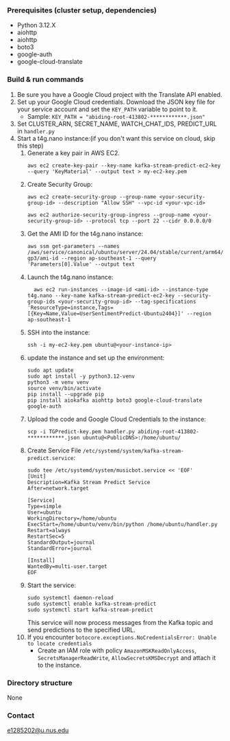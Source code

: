 ### Prerequisites (cluster setup, dependencies)

- Python 3.12.X
- aiohttp
- aiohttp
- boto3
- google-auth
- google-cloud-translate

### Build & run commands

1. Be sure you have a Google Cloud project with the Translate API enabled.
2. Set up your Google Cloud credentials. Download the JSON key file for your service account and set the `KEY_PATH`
   variable to point to it.
    - Sample: `KEY_PATH = "abiding-root-413802-************.json"`
3. Set CLUSTER_ARN, SECRET_NAME, WATCH_CHAT_IDS, PREDICT_URL in `handler.py`
4. Start a t4g.nano instance:(if you don't want this service on cloud, skip this step)
    1. Generate a key pair in AWS EC2.
       ```
       aws ec2 create-key-pair --key-name kafka-stream-predict-ec2-key --query 'KeyMaterial' --output text > my-ec2-key.pem
       ```
    2. Create Security Group:
       ```
       aws ec2 create-security-group --group-name <your-security-group-id> --description "Allow SSH" --vpc-id <your-vpc-id>
       ```
       ```
       aws ec2 authorize-security-group-ingress --group-name <your-security-group-id> --protocol tcp --port 22 --cidr 0.0.0.0/0
       ```
    3. Get the AMI ID for the t4g.nano instance:
       ```
       aws ssm get-parameters --names /aws/service/canonical/ubuntu/server/24.04/stable/current/arm64/hvm/ebs-gp3/ami-id --region ap-southeast-1 --query 'Parameters[0].Value' --output text
       ```
    4. Launch the t4g.nano instance:
       ```
         aws ec2 run-instances --image-id <ami-id> --instance-type t4g.nano --key-name kafka-stream-predict-ec2-key --security-group-ids <your-security-group-id> --tag-specifications 'ResourceType=instance,Tags=[{Key=Name,Value=UserSentimentPredict-Ubuntu2404}]' --region ap-southeast-1
       ```
    5. SSH into the instance:
       ```
       ssh -i my-ec2-key.pem ubuntu@<your-instance-ip>
       ```
    6. update the instance and set up the environment:
       ```
       sudo apt update
       sudo apt install -y python3.12-venv
       python3 -m venv venv
       source venv/bin/activate
       pip install --upgrade pip
       pip install aiokafka aiohttp boto3 google-cloud-translate google-auth
       ```
    7. Upload the code and Google Cloud Credentials to the instance:
       ```
       scp -i TGPredict-key.pem handler.py abiding-root-413802-************.json ubuntu@<PublicDNS>:/home/ubuntu/
       ```
    8. Create Service File `/etc/systemd/system/kafka-stream-predict.service`:
       ```
       sudo tee /etc/systemd/system/musicbot.service << 'EOF'
       [Unit]
       Description=Kafka Stream Predict Service
       After=network.target

       [Service]
       Type=simple
       User=ubuntu
       WorkingDirectory=/home/ubuntu
       ExecStart=/home/ubuntu/venv/bin/python /home/ubuntu/handler.py
       Restart=always
       RestartSec=5
       StandardOutput=journal
       StandardError=journal

       [Install]
       WantedBy=multi-user.target
       EOF
       ```
    9. Start the service:
       ```
       sudo systemctl daemon-reload
       sudo systemctl enable kafka-stream-predict
       sudo systemctl start kafka-stream-predict
       ```
       This service will now process messages from the Kafka topic and send predictions to the specified URL.
    10. If you encounter `botocore.exceptions.NoCredentialsError: Unable to locate credentials`
        - Create an IAM role with policy `AmazonMSKReadOnlyAccess`, `SecretsManagerReadWrite`, `AllowSecretsKMSDecrypt`
          and attach it to the instance.

### Directory structure

None

### Contact

e1285202@u.nus.edu